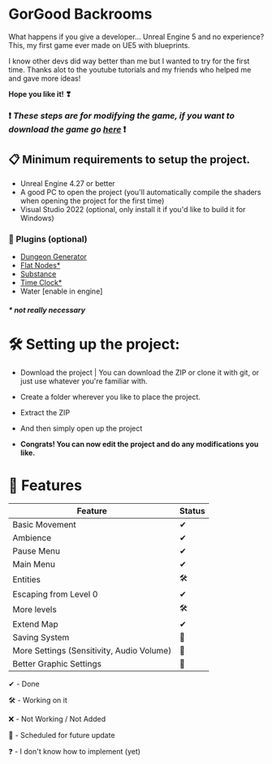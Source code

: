# GorGood Backrooms
What happens if you give a developer... Unreal Engine 5 and no experience? This, my first game ever made on UE5 with blueprints.

I know other devs did way better than me but I wanted to try for the first time.
Thanks alot to the youtube tutorials and my friends who helped me and gave more ideas!

**Hope you like it! ❣**

### ❗ **_These steps are for modifying the game, if you want to download the game go [here](https://github.com/UlikGames/GorGood-Backrooms/releases)_** ❗

## 📋 Minimum requirements to setup the project.

* Unreal Engine 4.27 or better
* A good PC to open the project (you'll automatically compile the shaders when opening the project for the first time)
* Visual Studio 2022 (optional, only install it if you'd like to build it for Windows)

### 🔌 Plugins (optional)

* [Dungeon Generator](https://www.unrealengine.com/marketplace/en-US/product/dungeon-generator-02)
* [Flat Nodes*](https://www.unrealengine.com/marketplace/en-US/product/flat-nodes)
* [Substance](https://www.unrealengine.com/marketplace/en-US/product/substance-plugin)
* [Time Clock*](https://www.unrealengine.com/marketplace/en-US/product/time-clock)
* Water [enable in engine]
##### * not really necessary



# 🛠 Setting up the project:
* Download the project | You can download the ZIP or clone it with git, or just use whatever you're familiar with.



* Create a folder wherever you like to place the project.
* Extract the ZIP
* And then simply open up the project



* **Congrats! You can now edit the project and do any modifications you like.**

# 📔 Features

|Feature|Status|
|---|---|
|Basic Movement| ✔
|Ambience| ✔
|Pause Menu|✔
|Main Menu|✔
|Entities|🛠
|Escaping from Level 0|✔
|More levels|🛠
|Extend Map|✔
|Saving System|📅
|More Settings (Sensitivity, Audio Volume)|📅
|Better Graphic Settings|📅


✔ - Done

🛠 - Working on it

❌ - Not Working / Not Added

📅 - Scheduled for future update

❓ - I don't know how to implement (yet)
